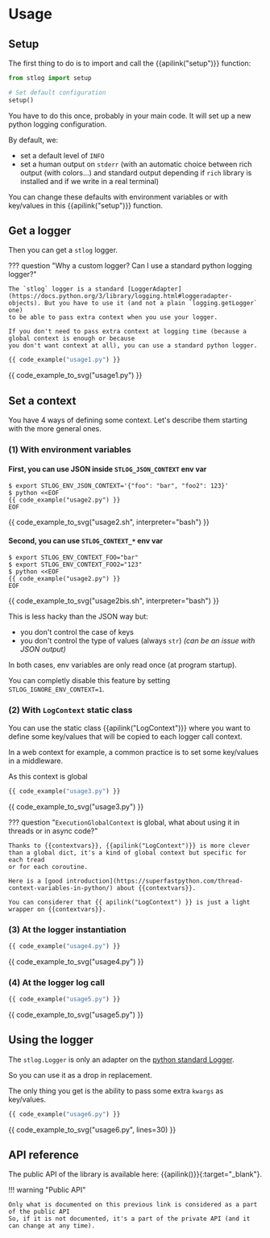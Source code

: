 # Usage

## Setup

The first thing to do is to import and call the {{apilink("setup")}} function:

```python
from stlog import setup

# Set default configuration
setup()
```

You have to do this once, probably in your main code.
It will set up a new python logging configuration.

By default, we:

- set a default level of `INFO`
- set a human output on `stderr` (with an automatic choice between rich output (with colors...) and standard output depending if `rich` library is installed and if we write in a real terminal)

You can change these defaults with environment variables or with key/values in this {{apilink("setup")}} function.

## Get a logger

Then you can get a `stlog` logger. 

??? question "Why a custom logger? Can I use a standard python logging logger?"

    The `stlog` logger is a standard [LoggerAdapter](https://docs.python.org/3/library/logging.html#loggeradapter-objects). But you have to use it (and not a plain `logging.getLogger` one)
    to be able to pass extra context when you use your logger.

    If you don't need to pass extra context at logging time (because a global context is enough or because
    you don't want context at all), you can use a standard python logger.

```python
{{ code_example("usage1.py") }}
```

{{ code_example_to_svg("usage1.py") }}

## Set a context

You have 4 ways of defining some context. Let's describe them starting with the more general ones.

### (1) With environment variables  

#### First, you can use JSON inside `STLOG_JSON_CONTEXT` env var

```console
$ export STLOG_ENV_JSON_CONTEXT='{"foo": "bar", "foo2": 123}'
$ python <<EOF
{{ code_example("usage2.py") }}
EOF
```

{{ code_example_to_svg("usage2.sh", interpreter="bash") }}

#### Second, you can use `STLOG_CONTEXT_*` env var 

```console
$ export STLOG_ENV_CONTEXT_FOO="bar"
$ export STLOG_ENV_CONTEXT_FOO2="123"
$ python <<EOF
{{ code_example("usage2.py") }}
EOF
```

{{ code_example_to_svg("usage2bis.sh", interpreter="bash") }}

This is less hacky than the JSON way but:

- you don't control the case of keys
- you don't control the type of values (always `str`) *(can be an issue with JSON output)*

In both cases, env variables are only read once (at program startup).

You can completly disable this feature by setting `STLOG_IGNORE_ENV_CONTEXT=1`.

### (2) With `LogContext` static class

You can use the static class {{apilink("LogContext")}} where you want to define some key/values that will be copied
to each logger call context. 

In a web context for example, a common practice is to set some key/values in a middleware.

As this context is global 

```python
{{ code_example("usage3.py") }}
```

{{ code_example_to_svg("usage3.py") }}

??? question "`ExecutionGlobalContext` is global, what about using it in threads or in async code?"

    Thanks to {{contextvars}}, {{apilink("LogContext")}} is more clever than a global dict, it's a kind of global context but specific for each tread
    or for each coroutine.

    Here is a [good introduction](https://superfastpython.com/thread-context-variables-in-python/) about {{contextvars}}.

    You can considerer that {{ apilink("LogContext") }} is just a light wrapper on {{contextvars}}.

### (3) At the logger instantiation

```python
{{ code_example("usage4.py") }}
```

{{ code_example_to_svg("usage4.py") }}

### (4) At the logger log call

```python
{{ code_example("usage5.py") }}
```

{{ code_example_to_svg("usage5.py") }}

## Using the logger

The `stlog.Logger` is only an adapter on the [python standard Logger](https://docs.python.org/3/library/logging.html#logging.Logger).

So you can use it as a drop in replacement.

The only thing you get is the ability to pass some extra `kwargs` as key/values.

```python
{{ code_example("usage6.py") }}
```

{{ code_example_to_svg("usage6.py", lines=30) }}

## API reference

The public API of the library is available here: {{apilink()}}{:target="_blank"}.

!!! warning "Public API"

    Only what is documented on this previous link is considered as a part of the public API
    So, if it is not documented, it's a part of the private API (and it can change at any time).
